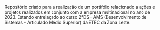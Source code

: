Repositório criado para a realização de um portifólio relacionado a ações e projetos realizados em conjunto com a empresa multinacional no ano de 2023.
Estando entrelaçado ao curso 2°DS - AMS (Desenvolvimento de Sistemas - Articulado Médio Superior) da ETEC da Zona Leste.
